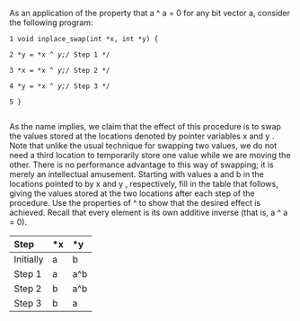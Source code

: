 As an application of the property that a ^ a = 0 for any bit vector
a, consider the following program: 
<code>  
1 void inplace_swap(int *x, int *y) {  
2      *y = *x ^ *y;/* Step 1 */  
3      *x = *x ^ *y;/* Step 2 */  
4      *y = *x ^ *y;/* Step 3 */  
5 }  
</code>

As the name implies, we claim that the effect of this procedure
is to swap the values stored at the locations denoted by pointer
variables x and y . Note that unlike the usual technique for
swapping two values, we do not need a third location to
temporarily store one value while we are moving the other.
There is no performance advantage to this way of swapping; it
is merely an intellectual amusement.
Starting with values a and b in the locations pointed to by x
and y , respectively, fill in the table that follows, giving the
values stored at the two locations after each step of the
procedure. Use the properties of ^ to show that the desired
effect is achieved. Recall that every element is its own additive
inverse (that is, a ^ a = 0).

|Step      |*x  |*y  |
|:---      |:---|:---|
|Initially |a   |b   |
|Step 1    |a   |a^b |
|Step 2    |b   |a^b |
|Step 3    |b   |a   |